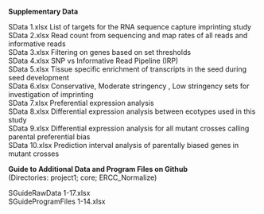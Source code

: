 <b>Supplementary Data</b>

SData 1.xlsx  List of targets for the RNA sequence capture imprinting study <br> 
SData 2.xlsx  Read count from sequencing and map rates of all reads and informative reads <br> 
SData 3.xlsx  Filtering on genes based on set thresholds <br> 
SData 4.xlsx  SNP vs Informative Read Pipeline (IRP) <br>
SData 5.xlsx  Tissue specific enrichment of transcripts in the seed during seed development <br>
SData 6.xlsx  Conservative, Moderate stringency , Low stringency sets for investigation of imprinting <br>
SData 7.xlsx  Preferential expression analysis <br>
SData 8.xlsx  Differential expression analysis between ecotypes used in this study <br>
SData 9.xlsx  Differential expression analysis for all mutant crosses calling parental preferential bias <br>
SData 10.xlsx  Prediction interval analysis of parentally biased genes in mutant crosses <br>


<b>Guide to Additional Data and Program Files on Github</b><br>
(Directories: project1; core; ERCC_Normalize)<br>

SGuideRawData 1-17.xlsx<br>
SGuideProgramFiles 1-14.xlsx

